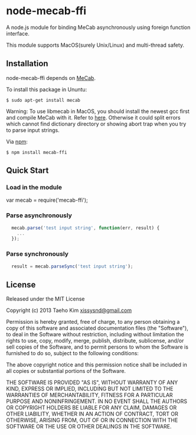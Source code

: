# node-mecab-ffi

A node.js module for binding MeCab asynchronously using foreign function interface.

This module supports MacOS(surely Unix/Linux) and multi-thread safety.


## Installation

node-mecab-ffi depends on [MeCab](http://mecab.googlecode.com/svn/trunk/mecab/doc/index.html).

To install this package in Ununtu:
    
    $ sudo apt-get install mecab

Warning: To use libmecab in MacOS, you should install the newest gcc first and compile MeCab with it. Refer to [here](http://www.ficksworkshop.com/blog/14-coding/65-installing-gcc-on-mac). Otherwise it could split errors which cannot find dictionary directory or showing abort trap when you try to parse input strings.

Via [npm](https://npmjs.org):

    $ npm install mecab-ffi
  

## Quick Start

### Load in the module

  var mecab = require('mecab-ffi');

### Parse asynchronously
```javascript
  mecab.parse('test input string', function(err, result) {
    ...
  });
```

### Parse synchronously
```javascript
  result = mecab.parseSync('test input string');
```

## License

Released under the MIT License

Copyright (c) 2013 Taeho Kim <xissysnd@gmail.com>

Permission is hereby granted, free of charge, to any person obtaining a copy
of this software and associated documentation files (the "Software"), to deal
in the Software without restriction, including without limitation the rights
to use, copy, modify, merge, publish, distribute, sublicense, and/or sell
copies of the Software, and to permit persons to whom the Software is
furnished to do so, subject to the following conditions:

The above copyright notice and this permission notice shall be included in
all copies or substantial portions of the Software.

THE SOFTWARE IS PROVIDED "AS IS", WITHOUT WARRANTY OF ANY KIND, EXPRESS OR IMPLIED, INCLUDING BUT NOT LIMITED TO THE WARRANTIES OF MERCHANTABILITY, FITNESS FOR A PARTICULAR PURPOSE AND NONINFRINGEMENT. IN NO EVENT SHALL THE AUTHORS OR COPYRIGHT HOLDERS BE LIABLE FOR ANY CLAIM, DAMAGES OR OTHER LIABILITY, WHETHER IN AN ACTION OF CONTRACT, TORT OR OTHERWISE, ARISING FROM, OUT OF OR IN CONNECTION WITH THE SOFTWARE OR THE USE OR OTHER DEALINGS IN THE SOFTWARE.
